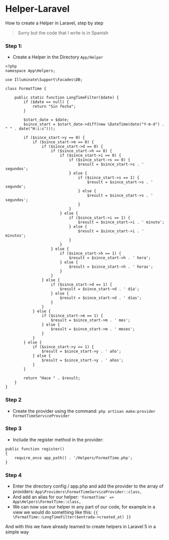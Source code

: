 # Helper-Laravel
How to create a Helper in Laravel, step by step

>Sorry but the code that I write is in Spanish

### Step 1: 
- Create a Helper in the Directory `App/Helper`
```
<?php
namespace App\Helpers;
  
use Illuminate\Support\Facades\DB;
  
class FormatTime {
 
    public static function LongTimeFilter($date) {
        if ($date == null) {
            return "Sin fecha";
        }
 
        $start_date = $date;
        $since_start = $start_date->diff(new \DateTime(date("Y-m-d") . " " . date("H:i:s")));
 
        if ($since_start->y == 0) {
            if ($since_start->m == 0) {
                if ($since_start->d == 0) {
                    if ($since_start->h == 0) {
                        if ($since_start->i == 0) {
                            if ($since_start->s == 0) {
                                $result = $since_start->s . ' segundos';
                            } else {
                                if ($since_start->s == 1) {
                                    $result = $since_start->s . ' segundo';
                                } else {
                                    $result = $since_start->s . ' segundos';
                                }
                            }
                        } else {
                            if ($since_start->i == 1) {
                                $result = $since_start->i . ' minuto';
                            } else {
                                $result = $since_start->i . ' minutos';
                            }
                        }
                    } else {
                        if ($since_start->h == 1) {
                            $result = $since_start->h . ' hora';
                        } else {
                            $result = $since_start->h . ' horas';
                        }
                    }
                } else {
                    if ($since_start->d == 1) {
                        $result = $since_start->d . ' día';
                    } else {
                        $result = $since_start->d . ' días';
                    }
                }
            } else {
                if ($since_start->m == 1) {
                    $result = $since_start->m . ' mes';
                } else {
                    $result = $since_start->m . ' meses';
                }
            }
        } else {
            if ($since_start->y == 1) {
                $result = $since_start->y . ' año';
            } else {
                $result = $since_start->y . ' años';
            }
        }
 
        return "Hace " . $result;
    }
}
```

### Step 2
- Create the provider using the command:
`php artisan make:provider FormatTimeServiceProvider`

### Step 3
- Include the register method in the provider:
```
public function register()
{
    require_once app_path() . '/Helpers/FormatTime.php';
}
```

### Step 4
- Enter the directory config / app.php and add the provider to the array of providers:
`App\Providers\FormatTimeServiceProvider::class,`
- And add an alias for our helper:
`'FormatTime' => App\Helpers\FormatTime::class,`
- We can now use our helper in any part of our code, for example in a view we would do something like this:
`{{ \FormatTime::LongTimeFilter($entrada->created_at) }}`

And with this we have already learned to create helpers in Laravel 5 in a simple way
